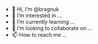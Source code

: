 - 👋 Hi, I’m @bragnuk
- 👀 I’m interested in ...
- 🌱 I’m currently learning ...
- 💞️ I’m looking to collaborate on ...
- 📫 How to reach me ...

<!---
bragnuk/bragnuk is a ✨ special ✨ repository because its `README.md` (this file) appears on your GitHub profile.
You can click the Preview link to take a look at your changes.
--->
